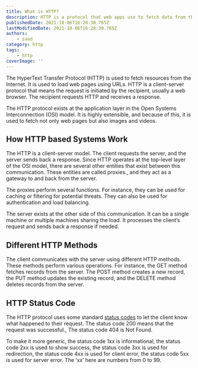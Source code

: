 ```yaml
---
title: What is HTTP?
description: HTTP is a protocol that web apps use to fetch data from the internet.
publishedDate: 2021-10-06T16:28:30.765Z
lastModifiedDate: 2021-10-06T16:28:30.765Z
authors:
    - saad
category: http
tags:
    - http
coverImage: ''
---
```


<Lead>
	The HyperText Transfer Protocol (HTTP) is used to fetch resources from the
	Internet. It is used to load web pages using URLs. HTTP is a client-server
	protocol that means the request is initiated by the recipient, usually a web
	browser. The recipient requests HTTP and receives a response.
</Lead>

The HTTP protocol exists at the application layer in the Open Systems Interconnection (OSI) model. It is highly extensible, and because of this, it is used to fetch not only web pages but also images and videos.

## How HTTP based Systems Work

The HTTP is a client-server model. The client requests the server, and the server sends back a response. Since HTTP operates at the top-level layer of the OSI model, there are several other entities that exist between this communication. These entities are called proxies., and they act as a gateway to and back from the server.

The proxies perform several functions. For instance, they can be used for caching or filtering for potential threats. They can also be used for authentication and load balancing.

The server exists at the other side of this communication. It can be a single machine or multiple machines sharing the load. It processes the client’s request and sends back a response if needed.

## Different HTTP Methods

The client communicates with the server using different HTTP methods. These methods perform various operations. For instance, the GET method fetches records from the server. The POST method creates a new record, the PUT method updates the existing record, and the DELETE method deletes records from the server.

## HTTP Status Code

The HTTP protocol uses some standard [status codes](https://developer.mozilla.org/en-US/docs/Web/HTTP/Status) to let the client know what happened to their request. The status code 200 means that the request was successful., The status code 404 is Not Found.

To make it more generic, the status code 1xx is informational, the status code 2xx is used to show success, the status code 3xx is used for redirection, the status code 4xx is used for client error, the status code 5xx is used for server error. The ‘xx’ here are numbers from 0 to 99.
